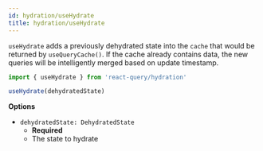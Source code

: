 ```yaml
---
id: hydration/useHydrate
title: hydration/useHydrate
---
```


`useHydrate` adds a previously dehydrated state into the `cache` that would be returned by `useQueryCache()`. If the cache already contains data, the new queries will be intelligently merged based on update timestamp.

```jsx
import { useHydrate } from 'react-query/hydration'

useHydrate(dehydratedState)
```

**Options**

- `dehydratedState: DehydratedState`
  - **Required**
  - The state to hydrate
